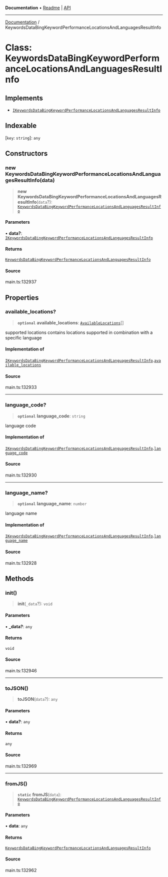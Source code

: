 **Documentation** • [Readme](../README.md) \| [API](../globals.md)

***

[Documentation](../README.md) / KeywordsDataBingKeywordPerformanceLocationsAndLanguagesResultInfo

# Class: KeywordsDataBingKeywordPerformanceLocationsAndLanguagesResultInfo

## Implements

- [`IKeywordsDataBingKeywordPerformanceLocationsAndLanguagesResultInfo`](../interfaces/IKeywordsDataBingKeywordPerformanceLocationsAndLanguagesResultInfo.md)

## Indexable

 \[`key`: `string`\]: `any`

## Constructors

### new KeywordsDataBingKeywordPerformanceLocationsAndLanguagesResultInfo(data)

> **new KeywordsDataBingKeywordPerformanceLocationsAndLanguagesResultInfo**(`data`?): [`KeywordsDataBingKeywordPerformanceLocationsAndLanguagesResultInfo`](KeywordsDataBingKeywordPerformanceLocationsAndLanguagesResultInfo.md)

#### Parameters

• **data?**: [`IKeywordsDataBingKeywordPerformanceLocationsAndLanguagesResultInfo`](../interfaces/IKeywordsDataBingKeywordPerformanceLocationsAndLanguagesResultInfo.md)

#### Returns

[`KeywordsDataBingKeywordPerformanceLocationsAndLanguagesResultInfo`](KeywordsDataBingKeywordPerformanceLocationsAndLanguagesResultInfo.md)

#### Source

main.ts:132937

## Properties

### available\_locations?

> **`optional`** **available\_locations**: [`AvailableLocations`](AvailableLocations.md)[]

supported locations
contains locations supported in combination with a specific language

#### Implementation of

[`IKeywordsDataBingKeywordPerformanceLocationsAndLanguagesResultInfo`](../interfaces/IKeywordsDataBingKeywordPerformanceLocationsAndLanguagesResultInfo.md).[`available_locations`](../interfaces/IKeywordsDataBingKeywordPerformanceLocationsAndLanguagesResultInfo.md#available_locations)

#### Source

main.ts:132933

***

### language\_code?

> **`optional`** **language\_code**: `string`

language code

#### Implementation of

[`IKeywordsDataBingKeywordPerformanceLocationsAndLanguagesResultInfo`](../interfaces/IKeywordsDataBingKeywordPerformanceLocationsAndLanguagesResultInfo.md).[`language_code`](../interfaces/IKeywordsDataBingKeywordPerformanceLocationsAndLanguagesResultInfo.md#language_code)

#### Source

main.ts:132930

***

### language\_name?

> **`optional`** **language\_name**: `number`

language name

#### Implementation of

[`IKeywordsDataBingKeywordPerformanceLocationsAndLanguagesResultInfo`](../interfaces/IKeywordsDataBingKeywordPerformanceLocationsAndLanguagesResultInfo.md).[`language_name`](../interfaces/IKeywordsDataBingKeywordPerformanceLocationsAndLanguagesResultInfo.md#language_name)

#### Source

main.ts:132928

## Methods

### init()

> **init**(`_data`?): `void`

#### Parameters

• **\_data?**: `any`

#### Returns

`void`

#### Source

main.ts:132946

***

### toJSON()

> **toJSON**(`data`?): `any`

#### Parameters

• **data?**: `any`

#### Returns

`any`

#### Source

main.ts:132969

***

### fromJS()

> **`static`** **fromJS**(`data`): [`KeywordsDataBingKeywordPerformanceLocationsAndLanguagesResultInfo`](KeywordsDataBingKeywordPerformanceLocationsAndLanguagesResultInfo.md)

#### Parameters

• **data**: `any`

#### Returns

[`KeywordsDataBingKeywordPerformanceLocationsAndLanguagesResultInfo`](KeywordsDataBingKeywordPerformanceLocationsAndLanguagesResultInfo.md)

#### Source

main.ts:132962
